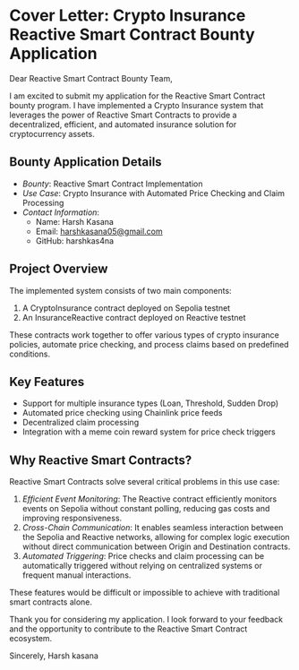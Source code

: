 # Cover Letter: Crypto Insurance Reactive Smart Contract Bounty Application

Dear Reactive Smart Contract Bounty Team,

I am excited to submit my application for the Reactive Smart Contract bounty program. I have implemented a Crypto Insurance system that leverages the power of Reactive Smart Contracts to provide a decentralized, efficient, and automated insurance solution for cryptocurrency assets.

## Bounty Application Details

- *Bounty*: Reactive Smart Contract Implementation
- *Use Case*: Crypto Insurance with Automated Price Checking and Claim Processing
- *Contact Information*:
  - Name: Harsh Kasana
  - Email: harshkasana05@gmail.com
  - GitHub: harshkas4na

## Project Overview

The implemented system consists of two main components:

1. A CryptoInsurance contract deployed on Sepolia testnet
2. An InsuranceReactive contract deployed on Reactive testnet

These contracts work together to offer various types of crypto insurance policies, automate price checking, and process claims based on predefined conditions.

## Key Features

- Support for multiple insurance types (Loan, Threshold, Sudden Drop)
- Automated price checking using Chainlink price feeds
- Decentralized claim processing
- Integration with a meme coin reward system for price check triggers

## Why Reactive Smart Contracts?

Reactive Smart Contracts solve several critical problems in this use case:

1. *Efficient Event Monitoring*: The Reactive contract efficiently monitors events on Sepolia without constant polling, reducing gas costs and improving responsiveness.
2. *Cross-Chain Communication*: It enables seamless interaction between the Sepolia and Reactive networks, allowing for complex logic execution without direct communication between Origin and Destination contracts.
3. *Automated Triggering*: Price checks and claim processing can be automatically triggered without relying on centralized systems or frequent manual interactions.

These features would be difficult or impossible to achieve with traditional smart contracts alone.

Thank you for considering my application. I look forward to your feedback and the opportunity to contribute to the Reactive Smart Contract ecosystem.

Sincerely,
Harsh kasana